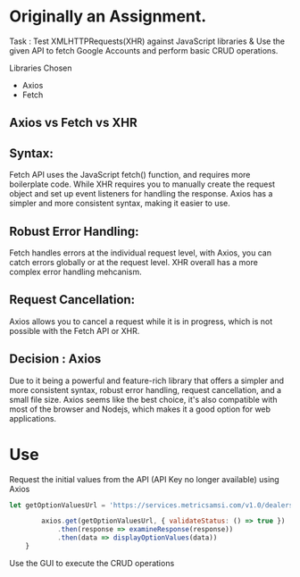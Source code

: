 



# Originally an Assignment. 

Task : Test XMLHTTPRequests(XHR) against JavaScript libraries & Use the given API to fetch Google Accounts and perform basic CRUD operations.

Libraries Chosen
- Axios
- Fetch


## Axios vs Fetch vs XHR
## Syntax: 
Fetch API uses the JavaScript fetch() function, and requires more boilerplate code. While XHR requires you to manually create the request object and set up event listeners for handling the response. Axios has a simpler and more consistent syntax, making it easier to use.

## Robust Error Handling: 
Fetch handles errors at the individual request level, with Axios, you can catch errors globally or at the request level. XHR overall has a more complex error handling mehcanism. 

## Request Cancellation: 
Axios allows you to cancel a request while it is in progress, which is not possible with the Fetch API or XHR.

## Decision : Axios
Due to it being a powerful and feature-rich library that offers a simpler and more consistent syntax, robust error handling, request cancellation, and a small file size. Axios seems like the best choice, it's also compatible with most of the browser and Nodejs, which makes it a good option for web applications.

# Use

Request the initial values from the API (API Key no longer available) using Axios

```javascript
let getOptionValuesUrl = 'https://services.metricsamsi.com/v1.0/dealers/Options/' + idSelected + '?apiKey=81c14de2-6891-461b-9ea6-3ed218675b8f';

        axios.get(getOptionValuesUrl, { validateStatus: () => true })
            .then(response => examineResponse(response))
            .then(data => displayOptionValues(data))
    }
```

Use the GUI to execute the CRUD operations




